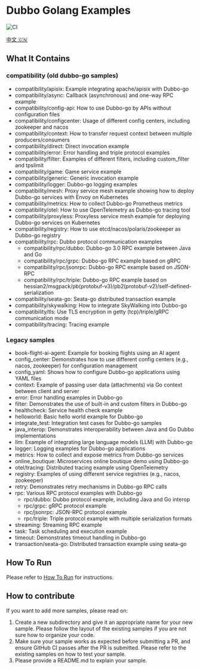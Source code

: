 # Dubbo Golang Examples

![CI](https://github.com/apache/dubbo-go-samples/workflows/CI/badge.svg)

[中文 🇨🇳](./README_CN.md)

## What It Contains

### compatibility (old dubbo-go samples)
* compatibility/apisix: Example integrating apache/apisix with Dubbo-go
* compatibility/async: Callback (asynchronous) and one-way RPC example
* compatibility/config-api: How to use Dubbo-go by APIs without configuration files
* compatibility/configcenter: Usage of different config centers, including zookeeper and nacos
* compatibility/context: How to transfer request context between multiple producers/consumers
* compatibility/direct: Direct invocation example
* compatibility/error: Error handling and triple protocol examples
* compatibility/filter: Examples of different filters, including custom_filter and tpslimit
* compatibility/game: Game service example
* compatibility/generic: Generic invocation example
* compatibility/logger: Dubbo-go logging examples
* compatibility/mesh: Proxy service mesh example showing how to deploy Dubbo-go services with Envoy on Kubernetes
* compatibility/metrics: How to collect Dubbo-go Prometheus metrics
* compatibility/otel: How to use OpenTelemetry as Dubbo-go tracing tool
* compatibility/proxyless: Proxyless service mesh example for deploying Dubbo-go services on Kubernetes
* compatibility/registry: How to use etcd/nacos/polaris/zookeeper as Dubbo-go registry
* compatibility/rpc: Dubbo protocol communication examples
  * compatibility/rpc/dubbo: Dubbo-go 3.0 RPC example between Java and Go
  * compatibility/rpc/grpc: Dubbo-go RPC example based on gRPC
  * compatibility/rpc/jsonrpc: Dubbo-go RPC example based on JSON-RPC
  * compatibility/rpc/triple: Dubbo-go RPC example based on hessian2/msgpack/pb(protobuf-v3)/pb2(protobuf-v2)/self-defined-serialization
* compatibility/seata-go: Seata-go distributed transaction example
* compatibility/skywalking: How to integrate SkyWalking into Dubbo-go
* compatibility/tls: Use TLS encryption in getty (tcp)/triple/gRPC communication mode
* compatibility/tracing: Tracing example

### Legacy samples 
* book-flight-ai-agent: Example for booking flights using an AI agent
* config_center: Demonstrates how to use different config centers (e.g., nacos, zookeeper) for configuration management
* config_yaml: Shows how to configure Dubbo-go applications using YAML files
* context: Example of passing user data (attachments) via Go context between client and server
* error: Error handling examples in Dubbo-go
* filter: Demonstrates the use of built-in and custom filters in Dubbo-go
* healthcheck: Service health check example
* helloworld: Basic hello world example for Dubbo-go
* integrate_test: Integration test cases for Dubbo-go samples
* java_interop: Demonstrates interoperability between Java and Go Dubbo implementations
* llm: Example of integrating large language models (LLM) with Dubbo-go
* logger: Logging examples for Dubbo-go applications
* metrics: How to collect and expose metrics from Dubbo-go services
* online_boutique: Microservices online boutique demo using Dubbo-go
* otel/tracing: Distributed tracing example using OpenTelemetry
* registry: Examples of using different service registries (e.g., nacos, zookeeper)
* retry: Demonstrates retry mechanisms in Dubbo-go RPC calls
* rpc: Various RPC protocol examples with Dubbo-go
  * rpc/dubbo: Dubbo protocol example, including Java and Go interop
  * rpc/grpc: gRPC protocol example
  * rpc/jsonrpc: JSON-RPC protocol example
  * rpc/triple: Triple protocol example with multiple serialization formats
* streaming: Streaming RPC example
* task: Task scheduling and execution example
* timeout: Demonstrates timeout handling in Dubbo-go
* transaction/seata-go: Distributed transaction example using seata-go

## How To Run

Please refer to [How To Run](HOWTO.md) for instructions.

## How to contribute

If you want to add more samples, please read on:
1. Create a new subdirectory and give it an appropriate name for your new sample. Please follow the layout of the existing samples if you are not sure how to organize your code.
2. Make sure your sample works as expected before submitting a PR, and ensure GitHub CI passes after the PR is submitted. Please refer to the existing samples on how to test your sample.
3. Please provide a README.md to explain your sample.
